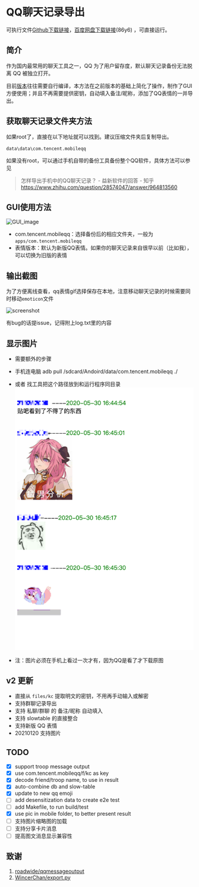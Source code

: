 # QQ聊天记录导出

可执行文件[Github下载链接](https://github.com/Yiyiyimu/QQ_History_Backup/releases/download/v2.1/QQ_History_Backup-v2.1.zip)，[百度网盘下载链接](https://pan.baidu.com/s/1zp3Cg724B-Z65eJjGuKHVQ)(86y6) ，可直接运行。

## 简介

作为国内最常用的聊天工具之一，QQ 为了用户留存度，默认聊天记录备份无法脱离 QQ 被独立打开。

目前[版本](#致谢)往往需要自行编译，本方法在之前版本的基础上简化了操作，制作了GUI方便使用；并且不再需要提供密钥，自动填入备注/昵称，添加了QQ表情的一并导出。

## 获取聊天记录文件夹方法

如果root了，直接在以下地址就可以找到。建议压缩文件夹后复制导出。

```
data\data\com.tencent.mobileqq
```

如果没有root，可以通过手机自带的备份工具备份整个QQ软件，具体方法可以参见

> 怎样导出手机中的QQ聊天记录？ - 益新软件的回答 - 知乎
> https://www.zhihu.com/question/28574047/answer/964813560

## GUI使用方法

![GUI_image](./img/GUI.png)

- com.tencent.mobileqq：选择备份后的相应文件夹，一般为`apps/com.tencent.mobileqq`
- 表情版本：默认为新版QQ表情。如果你的聊天记录来自很早以前（比如我），可以切换为旧版的表情

## 输出截图

为了方便离线查看，qq表情gif选择保存在本地，注意移动聊天记录的时候需要同时移动`emoticon`文件

![screenshot](./img/screenshot.png)

有bug的话提issue，记得附上log.txt里的内容

## 显示图片

- 需要额外的步骤
- 手机连电脑 adb pull /sdcard/Andoird/data/com.tencent.mobileqq ./
- 或者 找工具把这个路径放到和运行程序同目录 
![screenshot](./img/example_img.png)
  
- 注：图片必须在手机上看过一次才有，因为QQ是看了才下载原图

## v2 更新
- 直接从 `files/kc` 提取明文的密钥，不用再手动输入或解密
- 支持群聊记录导出
- 支持 私聊/群聊 的 备注/昵称 自动填入
- 支持 slowtable 的直接整合
- 支持新版 QQ 表情
- 20210120 支持图片

## TODO
- [x] support troop message output
- [x] use com.tencent.mobileqq/f/kc as key
- [x] decode friend/troop name, to use in result
- [x] auto-combine db and slow-table
- [x] update to new qq emoji
- [ ] add desensitization data to create e2e test
- [ ] add Makefile, to run build/test
- [x] use pic in mobile folder, to better present result
- [ ] 支持图片缩略图的加载
- [ ] 支持分享卡片消息
- [ ] 提高图文消息显示兼容性

## 致谢
1. [roadwide/qqmessageoutput](https://github.com/roadwide/qqmessageoutput)
2. [WincerChan/export.py](https://gist.github.com/WincerChan/362331456a6e0417c5aa1cf3ff7be2b7)